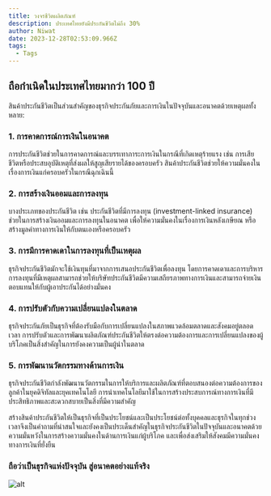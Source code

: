 ```yaml
---
title: วงจรชีวิตผลิตภัณฑ์
description: ประเทศไทยยังมีประกันชีวิตไม่ถึง 30%
author: Niwat
date: 2023-12-28T02:53:09.966Z
tags:
  - Tags
---
```

## ถือกำเนิดในประเทศไทยมากว่า 100 ปี

สินค้าประกันชีวิตเป็นส่วนสำคัญของธุรกิจประกันภัยและการเงินในปัจจุบันและอนาคตด้วยเหตุผลทั้งหลาย:

### 1. การคาดการณ์การเงินในอนาคต
การประกันชีวิตช่วยในการคาดการณ์และบรรเทาภาระการเงินในกรณีที่เกิดเหตุร้ายแรง เช่น การเสียชีวิตหรือประสบอุบัติเหตุที่ส่งผลให้สูญเสียรายได้ของครอบครัว สินค้าประกันชีวิตช่วยให้ความมั่นคงในเรื่องการเงินแก่ครอบครัวในกรณีฉุกเฉินนี้

### 2. การสร้างเงินออมและการลงทุน
บางประเภทของประกันชีวิต เช่น ประกันชีวิตที่มีการลงทุน (investment-linked insurance) ช่วยในการสร้างเงินออมและการลงทุนในอนาคต เพื่อให้ความมั่นคงในเรื่องการเงินหลังเกษียณ หรือสร้างมูลค่าทางการเงินให้กับตนเองหรือครอบครัว

### 3. การมีการคาดเดาในการลงทุนที่เป็นเหตุผล
ธุรกิจประกันชีวิตมักจะใช้เงินทุนที่มาจากการเสนอประกันชีวิตเพื่อลงทุน โดยการคาดเดาและการบริหารการลงทุนที่มีเหตุผลสามารถช่วยให้บริษัทประกันชีวิตมีความเสถียรภาพทางการเงินและสามารถจ่ายเงินตอบแทนให้กับผู้เอาประกันได้อย่างมั่นคง

### 4. การปรับตัวกับความเปลี่ยนแปลงในตลาด
ธุรกิจประกันภัยเป็นธุรกิจที่ต้องรับมือกับการเปลี่ยนแปลงในสภาพแวดล้อมตลาดและสังคมอยู่ตลอดเวลา การปรับตัวและการพัฒนาผลิตภัณฑ์ประกันชีวิตให้ตรงต่อความต้องการและการเปลี่ยนแปลงของผู้บริโภคเป็นสิ่งสำคัญในการยังคงความเป็นผู้นำในตลาด

### 5. การพัฒนานวัตกรรมทางด้านการเงิน
ธุรกิจประกันชีวิตกำลังพัฒนานวัตกรรมในการให้บริการและผลิตภัณฑ์ที่ตอบสนองต่อความต้องการของลูกค้าในยุคดิจิทัลและยุคเทคโนโลยี การนำเทคโนโลยีมาใช้ในการสร้างประสบการณ์ทางการเงินที่มีประสิทธิภาพและสะดวกสบายเป็นสิ่งที่มีความสำคัญ

สร้างสินค้าประกันชีวิตให้เป็นธุรกิจที่เป็นประโยชน์และเป็นประโยชน์ต่อทั้งบุคคลและธุรกิจในทุกช่วงเวลาจึงเป็นคำถามที่น่าสนใจและยังคงเป็นประเด็นสำคัญในธุรกิจประกันชีวิตในปัจจุบันและอนาคตด้วยความมั่นหวังในการสร้างความมั่นคงในด้านการเงินแก่ผู้บริโภค และเพื่อส่งเสริมให้สังคมมีความมั่นคงทางการเงินที่ยั่งยืน

### ถือว่าเป็นธุรกิจแห่งปัจจุบัน สู่อนาคตอย่างแท้จริง

![alt](/static/img/11.jpeg "woman")
